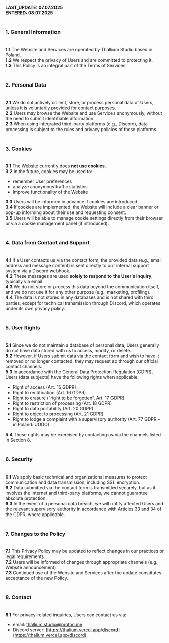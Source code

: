 **LAST_UPDATE: 07.07.2025**  
**ENTERED: 08.07.2025**

### <br> 1. General Information<br><br>

**1.1** The Website and Services are operated by Thallium Studio based in Poland.<br>
**1.2** We respect the privacy of Users and are committed to protecting it.<br>
**1.3** This Policy is an integral part of the Terms of Services.<br>

### <br> 2. Personal Data<br><br>

**2.1** We do not actively collect, store, or process personal data of Users, unless it is voluntarily provided for contact purposes.<br>
**2.2** Users may browse the Website and use Services anonymously, without the need to submit identifiable information.<br>
**2.3** When using integrated third-party platforms (e.g., Discord), data processing is subject to the rules and privacy policies of those platforms.<br>

### <br> 3. Cookies<br><br>

**3.1** The Website currently does **not use cookies**.<br>
**3.2** In the future, cookies may be used to:<br>

* remember User preferences<br>
* analyze anonymous traffic statistics<br>
* improve functionality of the Website<br>

**3.3** Users will be informed in advance if cookies are introduced.<br>
**3.4** If cookies are implemented, the Website will include a clear banner or pop-up informing about their use and requesting consent.<br>
**3.5** Users will be able to manage cookie settings directly from their browser or via a cookie management panel (if introduced).<br>

### <br> 4. Data from Contact and Support<br><br>

**4.1** If a User contacts us via the contact form, the provided data (e.g., email address and message content) is sent directly to our internal support system via a Discord webhook.<br>
**4.2** These messages are used **solely to respond to the User's inquiry**, typically via email.<br>
**4.3** We do not store or process this data beyond the communication itself, and we do not use it for any other purpose (e.g., marketing, profiling).<br>
**4.4** The data is not stored in any databases and is not shared with third parties, except for technical transmission through Discord, which operates under its own privacy policy.<br>

### <br> 5. User Rights<br><br>

**5.1** Since we do not maintain a database of personal data, Users generally do not have data stored with us to access, modify, or delete.<br>
**5.2** However, if Users submit data via the contact form and wish to have it removed or no longer contacted, they may request so through our official contact channels.<br>
**5.3** In accordance with the General Data Protection Regulation (GDPR), Users (data subjects) have the following rights when applicable:<br>

* Right of access (Art. 15 GDPR)
* Right to rectification (Art. 16 GDPR)
* Right to erasure (“right to be forgotten”, Art. 17 GDPR)
* Right to restriction of processing (Art. 18 GDPR)
* Right to data portability (Art. 20 GDPR)
* Right to object to processing (Art. 21 GDPR)
* Right to lodge a complaint with a supervisory authority (Art. 77 GDPR – in Poland: UODO)<br>

**5.4** These rights may be exercised by contacting us via the channels listed in Section 8.<br>

### <br> 6. Security<br><br>

**6.1** We apply basic technical and organizational measures to protect communication and data transmission, including SSL encryption.<br>
**6.2** Data submitted via the contact form is transmitted securely, but as it involves the Internet and third-party platforms, we cannot guarantee absolute protection.<br>
**6.3** In the event of a personal data breach, we will notify affected Users and the relevant supervisory authority in accordance with Articles 33 and 34 of the GDPR, where applicable.<br>

### <br> 7. Changes to the Policy<br><br>

**7.1** This Privacy Policy may be updated to reflect changes in our practices or legal requirements.<br>
**7.2** Users will be informed of changes through appropriate channels (e.g., Website announcement).<br>
**7.3** Continued use of the Website and Services after the update constitutes acceptance of the new Policy.<br>

### <br> 8. Contact<br><br>

**8.1** For privacy-related inquiries, Users can contact us via:<br>

* email: [thallium.studio@proton.me](mailto:thallium.studio@proton.me)<br>
* Discord server: [https://thalium.vercel.app/discord](https://thalium.vercel.app/discord)<br>
